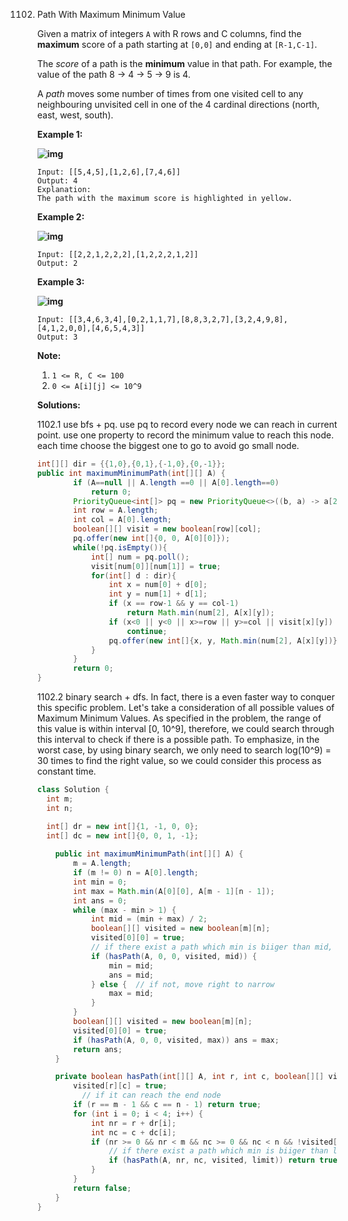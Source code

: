 1102. Path With Maximum Minimum Value

      Given a matrix of integers `A` with R rows and C columns, find the **maximum** score of a path starting at `[0,0]` and ending at `[R-1,C-1]`.

      The *score* of a path is the **minimum** value in that path. For example, the value of the path 8 → 4 → 5 → 9 is 4.

      A *path* moves some number of times from one visited cell to any neighbouring unvisited cell in one of the 4 cardinal directions (north, east, west, south).

      **Example 1:**

      **![img](https://assets.leetcode.com/uploads/2019/04/23/1313_ex1.JPG)**

      ```
      Input: [[5,4,5],[1,2,6],[7,4,6]]
      Output: 4
      Explanation: 
      The path with the maximum score is highlighted in yellow. 
      ```

      **Example 2:**

      **![img](https://assets.leetcode.com/uploads/2019/04/23/1313_ex2.JPG)**

      ```
      Input: [[2,2,1,2,2,2],[1,2,2,2,1,2]]
      Output: 2
      ```

      **Example 3:**

      **![img](https://assets.leetcode.com/uploads/2019/04/23/1313_ex3.JPG)**

      ```
      Input: [[3,4,6,3,4],[0,2,1,1,7],[8,8,3,2,7],[3,2,4,9,8],[4,1,2,0,0],[4,6,5,4,3]]
      Output: 3
      ```

      **Note:**

      1. `1 <= R, C <= 100`
      2. `0 <= A[i][j] <= 10^9`

      **Solutions:**

      1102.1 use bfs + pq. use pq to record every node we can reach in current point. use one property to record the minimum value to reach this node. each time choose the biggest one to go to avoid go small node. 

      ```java
      int[][] dir = {{1,0},{0,1},{-1,0},{0,-1}};
      public int maximumMinimumPath(int[][] A) {
              if (A==null || A.length ==0 || A[0].length==0)
                  return 0;
              PriorityQueue<int[]> pq = new PriorityQueue<>((b, a) -> a[2] - b[2]);
              int row = A.length;
              int col = A[0].length;
              boolean[][] visit = new boolean[row][col];
              pq.offer(new int[]{0, 0, A[0][0]});
              while(!pq.isEmpty()){
                  int[] num = pq.poll();
                  visit[num[0]][num[1]] = true;
                  for(int[] d : dir){
                      int x = num[0] + d[0];
                      int y = num[1] + d[1];
                      if (x == row-1 && y == col-1)
                          return Math.min(num[2], A[x][y]);
                      if (x<0 || y<0 || x>=row || y>=col || visit[x][y])
                          continue;
                      pq.offer(new int[]{x, y, Math.min(num[2], A[x][y])});
                  }
              }
              return 0;
      }
      ```

      1102.2  binary search + dfs. In fact, there is a even faster way to conquer this specific problem. Let's take a consideration of all possible values of Maximum Minimum Values. As specified in the problem, the range of this value is within interval [0, 10^9], therefore, we could search through this interval to check if there is a possible path. To emphasize, in the worst case, by using binary search, we only need to search log(10^9) = 30 times to find the right value, so we could consider this process as constant time.  

      ```java
      class Solution {
        int m;
      	int n;
      
      	int[] dr = new int[]{1, -1, 0, 0};
      	int[] dc = new int[]{0, 0, 1, -1};
          
          public int maximumMinimumPath(int[][] A) {
              m = A.length;
              if (m != 0) n = A[0].length;
              int min = 0;
              int max = Math.min(A[0][0], A[m - 1][n - 1]);
              int ans = 0;
              while (max - min > 1) {
                  int mid = (min + max) / 2;
                  boolean[][] visited = new boolean[m][n];
                  visited[0][0] = true;
                  // if there exist a path which min is biiger than mid, then move left
                  if (hasPath(A, 0, 0, visited, mid)) { 
                      min = mid;
                      ans = mid;
                  } else {  // if not, move right to narrow
                      max = mid;
                  }
              }
              boolean[][] visited = new boolean[m][n];
              visited[0][0] = true;
              if (hasPath(A, 0, 0, visited, max)) ans = max;
              return ans;
          }
      
          private boolean hasPath(int[][] A, int r, int c, boolean[][] visited, int limit) {
              visited[r][c] = true;
            	// if it can reach the end node
              if (r == m - 1 && c == n - 1) return true;
              for (int i = 0; i < 4; i++) {
                  int nr = r + dr[i];
                  int nc = c + dc[i];
                  if (nr >= 0 && nr < m && nc >= 0 && nc < n && !visited[nr][nc] && A[nr][nc] >= limit) {
                      // if there exist a path which min is biiger than limit
                      if (hasPath(A, nr, nc, visited, limit)) return true; 
                  }
              }
              return false;
          }
      }
      ```

      
